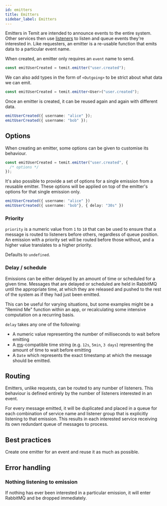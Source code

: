 ```yaml
---
id: emitters
title: Emitters
sidebar_label: Emitters
---
```


Emitters in Temit are intended to announce events to the entire system. Other services then use [listeners]() to listen and queue events they're interested in. Like requesters, an emitter is a re-usable function that emits data to a particular event name.

When created, an emitter only requires an `event` name to send.

```typescript
const emitUserCreated = temit.emitter("user.created");
```

We can also add types in the form of `<Outgoing>` to be strict about what data we can emit.

```typescript
const emitUserCreated = temit.emitter<User>("user.created");
```

Once an emitter is created, it can be reused again and again with different data.

```typescript
emitUserCreated({ username: "alice" });
emitUserCreated({ username: "bob" });
```

## Options

When creating an emitter, some options can be given to customise its behaviour.

```typescript
const emitUserCreated = temit.emitter("user.created", {
  /* options */
});
```

It's also possible to provide a set of options for a single emission from a reusable emitter. These options will be applied on top of the emitter's options for that single emission only.

```typescript
emitUserCreated({ username: "alice" })
emitUserCreated({ username: "bob"}, { delay: "30s" })
```

### Priority

`priority` is a numeric value from `1` to `10` that can be used to ensure that a message is routed to listeners before others, regardless of queue position. An emission with a priority set will be routed before those without, and a higher value translates to a higher priority.

Defaults to `undefined`.

### Delay / schedule

Emissions can be either delayed by an amount of time or scheduled for a given time. Messages that are delayed or scheduled are held in RabbitMQ until the appropriate time, at which they are released and pushed to the rest of the system as if they had just been emitted.

This can be useful for varying situations, but some examples might be a "Remind Me" function within an app, or recalculating some intensive computation on a recurring basis.

`delay` takes any one of the following:

- A numeric value representing the number of milliseconds to wait before emitting
- A [ms](https://github.com/vercel/ms)-compatible time string (e.g. `12s`, `5min`, `3 days`) representing the amount of time to wait before emitting
- A `Date` which represents the exact timestamp at which the message should be emitted.

## Routing

Emitters, unlike requests, can be routed to any number of listeners. This behaviour is defined entirely by the number of listeners interested in an event.

For every message emitted, it will be duplicated and placed in a queue for each combination of service name and listener group that is explicitly listening to that emission. This results in each interested service receiving its own redundant queue of messages to process.

## Best practices

Create one emitter for an event and reuse it as much as possible.

## Error handling

### Nothing listening to emission

If nothing has ever been interested in a particular emission, it will enter RabbitMQ and be dropped immediately.
